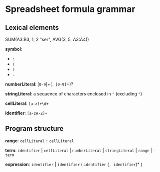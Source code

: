 # Spreadsheet formula grammar

## Lexical elements

SUM(A3:B3, 1, 2 "ser", AVG(3, 5, A3:A4))

**symbol**: 
- `:`
- `(`
- `)`
- `-`

**numberLiteral**: [`0-9`]+(`.` `[0-9]`+)?

**stringLiteral**: a sequence of characters enclosed in `"` (excluding `"`)

**cellLiteral**: `[a-z]+\d+`

**identifier**: `[a-zA-Z]+`

## Program structure

**range**: `cellLiteral` `:` `cellLiteral`

**term**: `identifier` | `cellLiteral` | `numberLiteral` | `stringLiteral` | `range` | `-term`

**expression**: `identifier` | `identifier` ( `identifier` (`, identifier`)* )